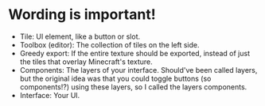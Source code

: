 # Wording is important!

- Tile: UI element, like a button or slot.
- Toolbox (editor): The collection of tiles on the left side.
- Greedy export: If the entire texture should be exported, instead of just the
  tiles that overlay Minecraft's texture.
- Components: The layers of your interface. Should've been called layers, but
  the original idea was that you could toggle buttons (so components!?) using
  these layers, so I called the layers components.
- Interface: Your UI.